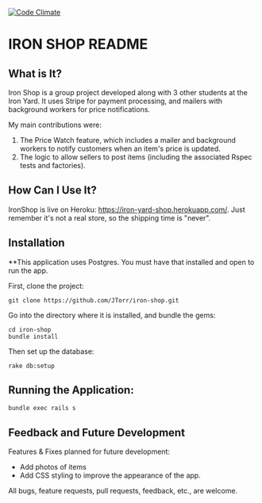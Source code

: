 [![Code Climate](https://codeclimate.com/github/JTorr/iron-shop/badges/gpa.svg)](https://codeclimate.com/github/JTorr/iron-shop)

IRON SHOP README
======

What is It?
---------------

Iron Shop is a group project developed along with 3 other students at the Iron Yard.
It uses Stripe for payment processing, and mailers with background workers for price notifications.

My main contributions were:

1. The Price Watch feature, which includes a mailer and background workers to notify customers when an item's price is updated.
2. The logic to allow sellers to post items (including the associated Rspec tests and factories).


How Can I Use It?
----------------

IronShop is live on Heroku: https://iron-yard-shop.herokuapp.com/.
Just remember it's not a real store, so the shipping time is "never".

Installation
----------------

**This application uses Postgres. You must have that installed and open to run the app.

First, clone the project:

```
git clone https://github.com/JTorr/iron-shop.git
```

Go into the directory where it is installed, and bundle the gems:

```
cd iron-shop
bundle install
```

Then set up the database:

```
rake db:setup
```

Running the Application:
----------------

```
bundle exec rails s
```


Feedback and Future Development
----

Features & Fixes planned for future development:

* Add photos of items
* Add CSS styling to improve the appearance of the app.

All bugs, feature requests, pull requests, feedback, etc., are welcome.
